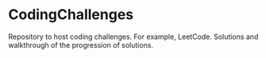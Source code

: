 # CodingChallenges
Repository to host coding challenges. For example, LeetCode. Solutions and walkthrough of the progression of solutions.
